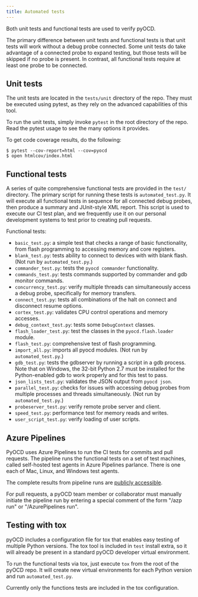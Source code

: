 ```yaml
---
title: Automated tests
---
```


Both unit tests and functional tests are used to verify pyOCD.

The primary difference between unit tests and functional tests is that unit tests will work without
a debug probe connected. Some unit tests do take advantage of a connected probe to expand testing,
but those tests will be skipped if no probe is present. In contrast, all functional tests require
at least one probe to be connected.


## Unit tests

The unit tests are located in the `tests/unit` directory of the repo. They must be executed using
pytest, as they rely on the advanced capabilities of this tool.

To run the unit tests, simply invoke `pytest` in the root directory of the repo. Read the pytest
usage to see the many options it provides.

To get code coverage results, do the following:

```
$ pytest --cov-report=html --cov=pyocd
$ open htmlcov/index.html
```

## Functional tests

A series of quite comprehensive functional tests are provided in the `test/` directory. The primary
script for running these tests is `automated_test.py`. It will execute all functional tests in
sequence for all connected debug probes, then produce a summary and JUnit-style XML report. This
script is used to execute our CI test plan, and we frequently use it on our personal development
systems to test prior to creating pull requests.

Functional tests:

- `basic_test.py`: a simple test that checks a range of basic functionality, from flash programming to accessing memory and core registers.
- `blank_test.py`: tests ability to connect to devices with with blank flash. (Not run by `automated_test.py`.)
- `commander_test.py`: tests the `pyocd commander` functionality.
- `commands_test.py`: tests commands supported by commander and gdb monitor commands.
- `concurrency_test.py`: verify multiple threads can simultaneously access a debug probe, specifically for memory
    transfers.
- `connect_test.py`: tests all combinations of the halt on connect and disconnect resume options.
- `cortex_test.py`: validates CPU control operations and memory accesses.
- `debug_context_test.py`: tests some `DebugContext` classes.
- `flash_loader_test.py`: test the classes in the `pyocd.flash.loader` module.
- `flash_test.py`: comprehensive test of flash programming.
- `import_all.py`: imports all pyocd modules. (Not run by `automated_test.py`.)
- `gdb_test.py`: tests the gdbserver by running a script in a gdb process. Note that on Windows,
    the 32-bit Python 2.7 must be installed for the Python-enabled gdb to work properly and for
    this test to pass.
- `json_lists_test.py`: validates the JSON output from `pyocd json`.
- `parallel_test.py`: checks for issues with accessing debug probes from multiple processes and threads simultaneously. (Not run by `automated_test.py`.)
- `probeserver_test.py`: verify remote probe server and client.
- `speed_test.py`: performance test for memory reads and writes.
- `user_script_test.py`: verify loading of user scripts.

## Azure Pipelines

PyOCD uses Azure Pipelines to run the CI tests for commits and pull requests. The pipeline runs the functional tests on
a set of test machines, called self-hosted test agents in Azure Pipelines parlance. There is one each of Mac, Linux, and
Windows test agents.

The complete results from pipeline runs are [publicly
accessible](https://dev.azure.com/pyocd/pyocd/_build?definitionId=1&_a=summary).

For pull requests, a pyOCD team member or collaborator must manually initiate the pipeline run by entering a special
comment of the form "/azp run" or "/AzurePipelines run".


## Testing with tox

pyOCD includes a configuration file for tox that enables easy testing of multiple Python versions.
The tox tool is included in `test` install extra, so it will already be present in a standard
pyOCD developer virtual environment.

To run the functional tests via tox, just execute `tox` from the root of the pyOCD
repo. It will create new virtual environments for each Python version and run `automated_test.py`.

Currently only the functions tests are included in the tox configuration.
